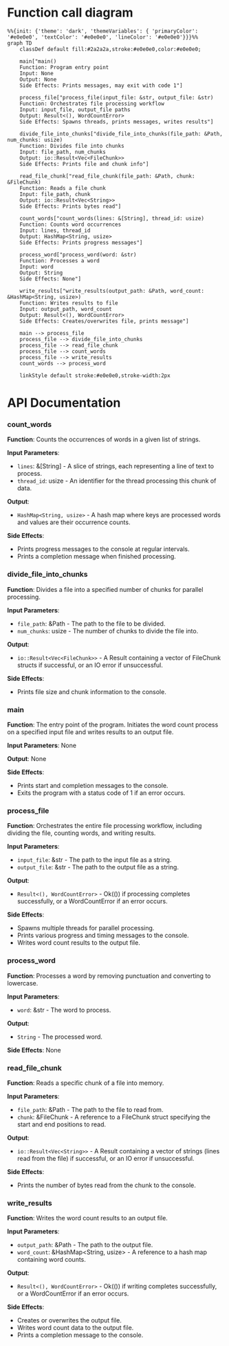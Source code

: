 # Function call diagram

```mermaid
%%{init: {'theme': 'dark', 'themeVariables': { 'primaryColor': '#e0e0e0', 'textColor': '#e0e0e0', 'lineColor': '#e0e0e0'}}}%%
graph TD
    classDef default fill:#2a2a2a,stroke:#e0e0e0,color:#e0e0e0;

    main["main()
    Function: Program entry point
    Input: None
    Output: None
    Side Effects: Prints messages, may exit with code 1"]

    process_file["process_file(input_file: &str, output_file: &str)
    Function: Orchestrates file processing workflow
    Input: input_file, output_file paths
    Output: Result<(), WordCountError>
    Side Effects: Spawns threads, prints messages, writes results"]

    divide_file_into_chunks["divide_file_into_chunks(file_path: &Path, num_chunks: usize)
    Function: Divides file into chunks
    Input: file_path, num_chunks
    Output: io::Result<Vec<FileChunk>>
    Side Effects: Prints file and chunk info"]

    read_file_chunk["read_file_chunk(file_path: &Path, chunk: &FileChunk)
    Function: Reads a file chunk
    Input: file_path, chunk
    Output: io::Result<Vec<String>>
    Side Effects: Prints bytes read"]

    count_words["count_words(lines: &[String], thread_id: usize)
    Function: Counts word occurrences
    Input: lines, thread_id
    Output: HashMap<String, usize>
    Side Effects: Prints progress messages"]

    process_word["process_word(word: &str)
    Function: Processes a word
    Input: word
    Output: String
    Side Effects: None"]

    write_results["write_results(output_path: &Path, word_count: &HashMap<String, usize>)
    Function: Writes results to file
    Input: output_path, word_count
    Output: Result<(), WordCountError>
    Side Effects: Creates/overwrites file, prints message"]

    main --> process_file
    process_file --> divide_file_into_chunks
    process_file --> read_file_chunk
    process_file --> count_words
    process_file --> write_results
    count_words --> process_word

    linkStyle default stroke:#e0e0e0,stroke-width:2px
```

# API Documentation

### count_words

**Function**: Counts the occurrences of words in a given list of strings.

**Input Parameters**:
- `lines`: &[String] - A slice of strings, each representing a line of text to process.
- `thread_id`: usize - An identifier for the thread processing this chunk of data.

**Output**:
- `HashMap<String, usize>` - A hash map where keys are processed words and values are their occurrence counts.

**Side Effects**:
- Prints progress messages to the console at regular intervals.
- Prints a completion message when finished processing.

### divide_file_into_chunks

**Function**: Divides a file into a specified number of chunks for parallel processing.

**Input Parameters**:
- `file_path`: &Path - The path to the file to be divided.
- `num_chunks`: usize - The number of chunks to divide the file into.

**Output**:
- `io::Result<Vec<FileChunk>>` - A Result containing a vector of FileChunk structs if successful, or an IO error if unsuccessful.

**Side Effects**:
- Prints file size and chunk information to the console.

### main

**Function**: The entry point of the program. Initiates the word count process on a specified input file and writes results to an output file.

**Input Parameters**: None

**Output**: None

**Side Effects**:
- Prints start and completion messages to the console.
- Exits the program with a status code of 1 if an error occurs.

### process_file

**Function**: Orchestrates the entire file processing workflow, including dividing the file, counting words, and writing results.

**Input Parameters**:
- `input_file`: &str - The path to the input file as a string.
- `output_file`: &str - The path to the output file as a string.

**Output**:
- `Result<(), WordCountError>` - Ok(()) if processing completes successfully, or a WordCountError if an error occurs.

**Side Effects**:
- Spawns multiple threads for parallel processing.
- Prints various progress and timing messages to the console.
- Writes word count results to the output file.

### process_word

**Function**: Processes a word by removing punctuation and converting to lowercase.

**Input Parameters**:
- `word`: &str - The word to process.

**Output**:
- `String` - The processed word.

**Side Effects**: None

### read_file_chunk

**Function**: Reads a specific chunk of a file into memory.

**Input Parameters**:
- `file_path`: &Path - The path to the file to read from.
- `chunk`: &FileChunk - A reference to a FileChunk struct specifying the start and end positions to read.

**Output**:
- `io::Result<Vec<String>>` - A Result containing a vector of strings (lines read from the file) if successful, or an IO error if unsuccessful.

**Side Effects**:
- Prints the number of bytes read from the chunk to the console.

### write_results

**Function**: Writes the word count results to an output file.

**Input Parameters**:
- `output_path`: &Path - The path to the output file.
- `word_count`: &HashMap<String, usize> - A reference to a hash map containing word counts.

**Output**:
- `Result<(), WordCountError>` - Ok(()) if writing completes successfully, or a WordCountError if an error occurs.

**Side Effects**:
- Creates or overwrites the output file.
- Writes word count data to the output file.
- Prints a completion message to the console.
